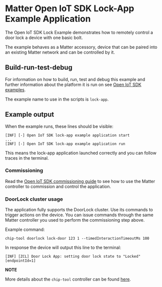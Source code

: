 # Matter Open IoT SDK Lock-App Example Application

The Open IoT SDK Lock Example demonstrates how to remotely control a door lock a
device with one basic bolt.

The example behaves as a Matter accessory, device that can be paired into an
existing Matter network and can be controlled by it.

## Build-run-test-debug

For information on how to build, run, test and debug this example and further
information about the platform it is run on see
[Open IoT SDK examples](../../../docs/examples/openiotsdk_examples.md).

The example name to use in the scripts is `lock-app`.

## Example output

When the example runs, these lines should be visible:

```
[INF] [-] Open IoT SDK lock-app example application start
...
[INF] [-] Open IoT SDK lock-app example application run
```

This means the lock-app application launched correctly and you can follow traces
in the terminal.

### Commissioning

Read the
[Open IoT SDK commissioning guide](../../../docs/guides/openiotsdk_commissioning.md)
to see how to use the Matter controller to commission and control the
application.

### DoorLock cluster usage

The application fully supports the DoorLock cluster. Use its commands to trigger
actions on the device. You can issue commands through the same Matter controller
you used to perform the commissioning step above.

Example command:

```
chip-tool doorlock lock-door 123 1 --timedInteractionTimeoutMs 100
```

In response the device will output this line to the terminal:

```
[INF] [ZCL] Door Lock App: setting door lock state to "Locked" [endpointId=1]
```

**NOTE**

More details about the `chip-tool` controller can be found
[here](../../chip-tool/README.md).
